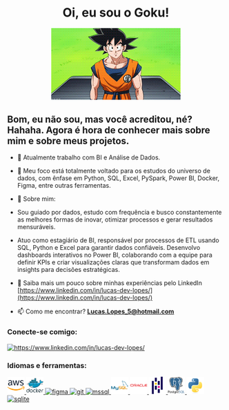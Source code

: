 <h1 align="center">Oi, eu sou o Goku!</h1>

<p align="center">
  <img src="assets/goku.gif" alt="Goku" width="300" />
</p>

<h2>Bom, eu não sou, mas você acreditou, né? Hahaha. Agora é hora de conhecer mais sobre mim e sobre meus projetos.</h2>

- 🔭 Atualmente trabalho com BI e Análise de Dados. 

- 🌱 Meu foco está totalmente voltado para os estudos do universo de dados, com ênfase em Python, SQL, Excel, PySpark, Power BI, Docker, Figma, entre outras ferramentas.

- 💬 Sobre mim:
- Sou guiado por dados, estudo com frequência e busco constantemente as melhores formas de inovar, otimizar processos e gerar resultados mensuráveis.
- Atuo como estagiário de BI, responsável por processos de ETL usando SQL, Python e Excel para garantir dados confiáveis. Desenvolvo dashboards interativos no Power BI, colaborando com a equipe para definir KPIs e criar visualizações claras que transformam dados em insights para decisões estratégicas.

- 📄 Saiba mais um pouco sobre minhas experiências pelo LinkedIn [https://www.linkedin.com/in/lucas-dev-lopes/](https://www.linkedin.com/in/lucas-dev-lopes/)

- 📫 Como me encontrar? **Lucas.Lopes_5@hotmail.com**

<h3 align="left">Conecte-se comigo:</h3>
<p align="left">
<a href="https://linkedin.com/in/https://www.linkedin.com/in/lucas-dev-lopes/" target="blank"><img align="center" src="https://raw.githubusercontent.com/rahuldkjain/github-profile-readme-generator/master/src/images/icons/Social/linked-in-alt.svg" alt="https://www.linkedin.com/in/lucas-dev-lopes/" height="30" width="40" /></a>
</p>

<h3 align="left">Idiomas e ferramentas:</h3>
<p align="left"> <a href="https://aws.amazon.com" target="_blank" rel="noreferrer"> <img src="https://raw.githubusercontent.com/devicons/devicon/master/icons/amazonwebservices/amazonwebservices-original-wordmark.svg" alt="aws" width="40" height="40"/> </a> <a href="https://www.docker.com/" target="_blank" rel="noreferrer"> <img src="https://raw.githubusercontent.com/devicons/devicon/master/icons/docker/docker-original-wordmark.svg" alt="docker" width="40" height="40"/> </a> <a href="https://www.figma.com/" target="_blank" rel="noreferrer"> <img src="https://www.vectorlogo.zone/logos/figma/figma-icon.svg" alt="figma" width="40" height="40"/> </a> <a href="https://git-scm.com/" target="_blank" rel="noreferrer"> <img src="https://www.vectorlogo.zone/logos/git-scm/git-scm-icon.svg" alt="git" width="40" height="40"/> </a> <a href="https://www.microsoft.com/en-us/sql-server" target="_blank" rel="noreferrer"> <img src="https://www.svgrepo.com/show/303229/microsoft-sql-server-logo.svg" alt="mssql" width="40" height="40"/> </a> <a href="https://www.mysql.com/" target="_blank" rel="noreferrer"> <img src="https://raw.githubusercontent.com/devicons/devicon/master/icons/mysql/mysql-original-wordmark.svg" alt="mysql" width="40" height="40"/> </a> <a href="https://www.oracle.com/" target="_blank" rel="noreferrer"> <img src="https://raw.githubusercontent.com/devicons/devicon/master/icons/oracle/oracle-original.svg" alt="oracle" width="40" height="40"/> </a> <a href="https://pandas.pydata.org/" target="_blank" rel="noreferrer"> <img src="https://raw.githubusercontent.com/devicons/devicon/2ae2a900d2f041da66e950e4d48052658d850630/icons/pandas/pandas-original.svg" alt="pandas" width="40" height="40"/> </a> <a href="https://www.postgresql.org" target="_blank" rel="noreferrer"> <img src="https://raw.githubusercontent.com/devicons/devicon/master/icons/postgresql/postgresql-original-wordmark.svg" alt="postgresql" width="40" height="40"/> </a> <a href="https://www.python.org" target="_blank" rel="noreferrer"> <img src="https://raw.githubusercontent.com/devicons/devicon/master/icons/python/python-original.svg" alt="python" width="40" height="40"/> </a> <a href="https://www.sqlite.org/" target="_blank" rel="noreferrer"> <img src="https://www.vectorlogo.zone/logos/sqlite/sqlite-icon.svg" alt="sqlite" width="40" height="40"/> </a> </p>
